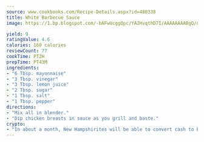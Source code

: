 ```yaml
---
source: www.cookbooks.com/Recipe-Details.aspx?id=480338
title: White Barbecue Sauce
image: https://1.bp.blogspot.com/-bAFwUcggQpc/YA2HvqthD7I/AAAAAAAABgQ/dGGityjUeSk5WIgvhJroHVt7XYoXF2qygCLcBGAsYHQ/s320/10.png

yield: 9
ratingValue: 4.6
calories: 160 calories
reviewCount: 77
cookTime: PT2H
prepTime: PT43M
ingredients:
- "6 Tbsp. mayonnaise"
- "3 Tbsp. vinegar"
- "3 Tbsp. lemon juice"
- "2 Tbsp. sugar"
- "1 Tbsp. salt"
- "1 Tbsp. pepper"
directions:
- "Mix all in blender."
- "Dip chicken breasts in sauce as you grill and baste."
crypto:
- "In about a month, New Hampshirites will be able to convert cash to bitcoins via new bitcoin ATMs popping up in the state."
---
```

